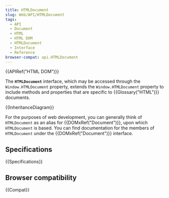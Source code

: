 ```yaml
---
title: HTMLDocument
slug: Web/API/HTMLDocument
tags:
  - API
  - Document
  - HTML
  - HTML DOM
  - HTMLDocument
  - Interface
  - Reference
browser-compat: api.HTMLDocument
---
```

{{APIRef("HTML DOM")}}

The **`HTMLDocument`** interface, which may be accessed through the `Window.HTMLDocument` property, extends the `Window.HTMLDocument` property to include methods and properties that are specific to {{Glossary("HTML")}} documents.

{{InheritanceDiagram}}

For the purposes of web development, you can generally think of `HTMLDocument` as an alias for {{DOMxRef("Document")}}, upon which `HTMLDocument` is based. You can find documentation for the members of `HTMLDocument` under the {{DOMxRef("Document")}} interface.

## Specifications

{{Specifications}}

## Browser compatibility

{{Compat}}
